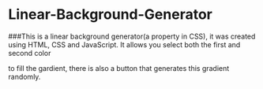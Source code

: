 # Linear-Background-Generator

###This is a linear background generator(a property in CSS), it was created using HTML, CSS and JavaScript. It allows you select both the first and second color 

to fill the gardient, there is also a button that generates this gradient randomly.
